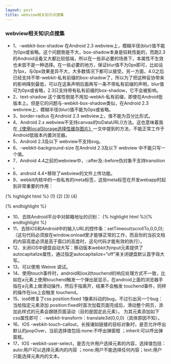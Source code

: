 ```yaml
---
layout: post
title: webview相关知识点搜集
---
```


### webview相关知识点搜集

* 1、-webkit-box-shadow 在Android 2.3 webview上，模糊半径(blur)值不能为0px或省略。这个问题倒是不大，box-shadow本身是较耗性能的，而跑2.3的Android设备又大都比较低端，所以在一些非必要的场景下，本属性不生效也未尝不是一种选择。在一些必要的地方，保证blur值不为0px即可，比如设为1px，与0px效果差异不大，大多数情况下都可以接受。另一方面，4.0之后已经支持不带-webkit-私有前缀的box-shadow了，所以为了把这种妥协带来的影响降到最低，可以在这条声明后面再写一条不带私有前缀的声明，blur值可为0px或省略，2.3只支持带有私有前缀的box-shadow，它不会被影响。
* 2、text-shadow 这个属性倒是不用加-webkit-私有前缀，即便在Android低版本上。但是它的问题与-webkit-box-shadow类似，在Android 2.3 webview上，模糊半径(blur)值不能为0px或省略。
* 3、border-radius 在Android 2.3 webview上，值不能为百分比形式。
* 4、Android 2.x webview不支持canvas的toDataURL()方法。这也意味着我在[《使用localStorage选择性缓存图片》](http://www.ifrans.cn/image-cache-based-on-localstorage/)一文中提到的方法，不能正常工作于Android低版本内置浏览器。
* 5、Android 2.3及以下 webview不支持svg。
* 6、-webkit-background-size 在Android 2.3及以下 webview 中不能只写一个值。
* 7、Android 4.4之前的webview中，::after及::before伪对象不支持transition 。
* 8、android 4.4+移除了webview的文件上传功能。
* 9、webkit内核中的一些私有的meta标签，这些meta标签在开发webapp时起到非常重要的作用：

{% highlight html %}
(1)<meta content="width=device-width; initial-scale=1.0; maximum-scale=1.0; user-scalable=0" name="viewport" />
(2)<meta content="yes" name="apple-mobile-web-app-capable" />
(3)<meta content="black" name="apple-mobile-web-app-status-bar-style" />
(4)<meta content="telephone=no" name="format-detection" />
<!--
第一个meta标签表示：强制让文档的宽度与设备的宽度保持1:1，并且文档最大的宽度比例是1.0，且不允许用户点击屏幕放大浏览；尤其要注意的是content里多个属性的设置一定要用分号+空格来隔开，如果不规范将不会起作用。
第二个meta标签是iphone设备中的safari私有meta标签，它表示：允许全屏模式浏览；
第三个meta标签也是iphone的私有标签，它指定的iphone中safari顶端的状态条的样式；
第四个meta标签表示：告诉设备忽略将页面中的数字识别为电话号码
-->
{% endhighlight %}


* 10、去除Android平台中对邮箱地址的识别：
{% highlight html %}<meta content="email=no" name="format-detection" />{% endhighlight %}
* 11、去除iOS和Android中的输入URL的控件条：setTimeout(scrollTo,0,0,0);（这句代码必须放在window.onload里才能够正常的工作，而且你的当前文档的内容高度必须是高于窗口的高度时，这句代码才能有效的执行）。
* 12、关闭iOS中键盘自动大写：移动版本webkit为input元素提供了autocapitalize属性，通过指定autocapitalize=”off”来关闭键盘默认首字母大写。
* 13、可以使用 Weinre 调试。
* 14、使用touch事件时，android和ios对touchend的响应处理方式不一致，比如在a元素上使用touchend触发一个弹出层显示，在android上面的浏览器手指在a元素上做滑动操作，然后手指离开，结果不会触发 touchend事件，同样的操作在ios上会触发 touchend。
* 15、ios6修复了css position:fixed 1像素抖动的bug，不过引出另一个bug：当给指定元素添加 position:fixed时首次加载页面完成后，滑动整个网页，添加此样式的元素会跟随页面滚动（目的是固定此元素）。
为其元素添加如下css属性即可：
-webkit-transform：translate3d(0,0,0)（具体原因不知）。
* 16、IOS -webkit-touch-callout，长按诸如链接的目标对象时，是否允许呼出默认的popOver，当前选择值包括:none:不呼出弹窗框 ；inherit:可以呼出弹窗框。
* 17、IOS -webkit-user-select，是否允许用户选择元素的内容，选择值包括：auto:用户可以选择元素内的内容 ；none:用户不能选择任何内容；text:用户只能选择元素内的文本。